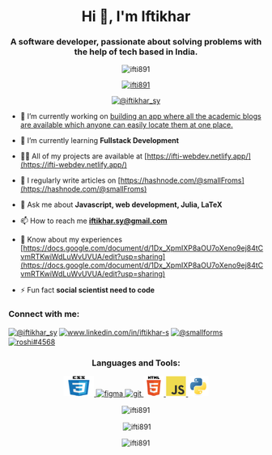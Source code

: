 <h1 align="center">Hi 👋, I'm Iftikhar</h1>
<h3 align="center">A software developer, passionate about solving problems with the help of tech based in India.</h3>

<section align="center"> 
<p align="center"> <img src="https://komarev.com/ghpvc/?username=ifti891&label=Profile%20views&color=0e75b6&style=flat" alt="ifti891" /> </p>

<p align="center"> <a href="https://github.com/ryo-ma/github-profile-trophy"><img src="https://github-profile-trophy.vercel.app/?username=ifti891" alt="ifti891" /></a> </p>

<p align="center"> <a href="https://twitter.com/@iftikhar_sy" target="blank"><img src="https://img.shields.io/twitter/follow/@iftikhar_sy?logo=twitter&style=for-the-badge" alt="@iftikhar_sy" /></a> </p>
</section>


- 🔭 I’m currently working on [building an app where all the academic blogs are available which anyone can easily locate them at one place.](https://ifti-webdev.netlify.app/)

- 🌱 I’m currently learning **Fullstack Development**

- 👨‍💻 All of my projects are available at [https://ifti-webdev.netlify.app/](https://ifti-webdev.netlify.app/)

- 📝 I regularly write articles on [https://hashnode.com/@smallFroms](https://hashnode.com/@smallFroms)

- 💬 Ask me about **Javascript, web development, Julia, LaTeX**

- 📫 How to reach me **iftikhar.sy@gmail.com**

- 📄 Know about my experiences [https://docs.google.com/document/d/1Dx_XpmIXP8aOU7oXeno9ej84tCvmRTKwiWdLuWvUVUA/edit?usp=sharing](https://docs.google.com/document/d/1Dx_XpmIXP8aOU7oXeno9ej84tCvmRTKwiWdLuWvUVUA/edit?usp=sharing)

- ⚡ Fun fact **social scientist need to code**

<h3 align="left">Connect with me:</h3>
<p align="left">
<a href="https://twitter.com/@iftikhar_sy" target="blank"><img align="center" src="https://raw.githubusercontent.com/rahuldkjain/github-profile-readme-generator/master/src/images/icons/Social/twitter.svg" alt="@iftikhar_sy" height="30" width="40" /></a>
<a href="https://linkedin.com/in/www.linkedin.com/in/iftikhar-s" target="blank"><img align="center" src="https://raw.githubusercontent.com/rahuldkjain/github-profile-readme-generator/master/src/images/icons/Social/linked-in-alt.svg" alt="www.linkedin.com/in/iftikhar-s" height="30" width="40" /></a>
<a href="https://hashnode.com/@smallforms" target="blank"><img align="center" src="https://raw.githubusercontent.com/rahuldkjain/github-profile-readme-generator/master/src/images/icons/Social/hashnode.svg" alt="@smallforms" height="30" width="40" /></a>
<a href="https://discord.gg/roshi#4568" target="blank"><img align="center" src="https://raw.githubusercontent.com/rahuldkjain/github-profile-readme-generator/master/src/images/icons/Social/discord.svg" alt="roshi#4568" height="30" width="40" /></a>
</p>

<h3 align="center">Languages and Tools:</h3>
<p align="center"> <a href="https://www.w3schools.com/css/" target="_blank" rel="noreferrer"> <img src="https://raw.githubusercontent.com/devicons/devicon/master/icons/css3/css3-original-wordmark.svg" alt="css3" width="60" height="40"/> </a> <a href="https://www.figma.com/" target="_blank" rel="noreferrer"> <img src="https://www.vectorlogo.zone/logos/figma/figma-icon.svg" alt="figma" width="40" height="40"/> </a> <a href="https://git-scm.com/" target="_blank" rel="noreferrer"> <img src="https://www.vectorlogo.zone/logos/git-scm/git-scm-icon.svg" alt="git" width="40" height="40"/> </a> <a href="https://www.w3.org/html/" target="_blank" rel="noreferrer"> <img src="https://raw.githubusercontent.com/devicons/devicon/master/icons/html5/html5-original-wordmark.svg" alt="html5" width="40" height="40"/> </a> <a href="https://developer.mozilla.org/en-US/docs/Web/JavaScript" target="_blank" rel="noreferrer"> <img src="https://raw.githubusercontent.com/devicons/devicon/master/icons/javascript/javascript-original.svg" alt="javascript" width="40" height="40"/> </a> <a href="https://www.python.org" target="_blank" rel="noreferrer"> <img src="https://raw.githubusercontent.com/devicons/devicon/master/icons/python/python-original.svg" alt="python" width="40" height="40"/> </a> </p>

<section align="center">
<p><img align="center" src="https://github-readme-stats.vercel.app/api/top-langs?username=ifti891&show_icons=true&locale=en&layout=compact" alt="ifti891" /></p>

<p>&nbsp;<img align="center" src="https://github-readme-stats.vercel.app/api?username=ifti891&show_icons=true&locale=en" alt="ifti891" /></p>

<p><img align="center" src="https://github-readme-streak-stats.herokuapp.com/?user=ifti891&" alt="ifti891" /></p>
</section>

